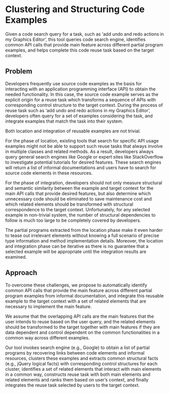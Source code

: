 # Clustering and Structuring Code Examples

Given a code search query for a task, such as ‘add undo and redo actions in my Graphics Editor’, this tool queries code search engine, identifies common API calls that provide main feature across different partial program examples, and helps complete this code reuse task based on the  target context.
 
## Problem
Developers frequently use source code examples as the basis for interacting with an application programming interface (API) to obtain the needed functionality. In this case, the source code example serves as the explicit origin for a reuse task which transforms a sequence of APIs with corresponding control structure to the target context. During the process of reuse task such as ‘add undo and redo actions in my Graphics Editor’, developers often query for a set of examples considering the task, and integrate examples that match the task into their system.

Both location and integration of reusable examples are not trivial. 

For the phase of location, existing tools that search for specific API usage examples might not be able to support such reuse tasks that always involve in multiple classes and related methods. As a result, developers always query general search engines like Google or expert sites like StackOverflow to investigate potential tutorials for desired features. These search engines will return a list of informal documentations and users have to search for source code elements in these resources.

For the phase of integration, developers should not only measure structural and semantic similarity between the example and target context for the main API calls that provide desired features, but also determine which unnecessary code should be eliminated to save maintenance cost and which related elements should be transformed with structural correspondence to the target context. Unfortunately, for any selected example in non-trivial system, the number of structural dependencies to follow is much too large to be completely covered by developers. 

The partial programs extracted from the location phase make it even harder to tease out irrelevant elements without knowing a full scenario of precise type information and method implementation details. Moreover, the location and integration phase can be iterative as there is no guarantee that a selected example will be appropriate until the integration results are examined.

## Approach
To overcome these challenges, we propose to automatically identify common API calls that provide the main feature across different partial program examples from informal documentation, and integrate this reusable example to the target context with a set of related elements that are necessary to implement the main feature. 

We assume that the overlapping API calls are the main features that the user intends to reuse based on the user query, and the related elements should be transformed to the target together with main features if they are data dependent and control dependent on the common functionalities in a common way across different examples. 

Our tool invokes search engine (e.g., Google) to obtain a list of partial programs by recovering links between code elements and informal resources, clusters these examples and extracts common structural facts (e.g., jQuery logical facts) with corresponding control structures for each cluster, identifies a set of related elements that interact with main elements in a common way, constructs reuse task with both main elements and related elements and ranks them based on user’s context, and finally integrates the reuse task selected by users to the target context.
